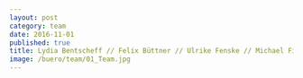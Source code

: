 ```yaml
---
layout: post
category: team
date: 2016-11-01
published: true
title: Lydia Bentscheff // Felix Büttner // Ulrike Fenske // Michael Filser // Sybille Frederiks // Maria Garcia Barrera // Daniel Gleißenberg // Theresa Grave // Astrid Hiljegerdes // Hans-Jürgen Keisel // Martin Kranich // Paul Ludwig // Milanko Moraske // Ralf Nägele // Jürgen Ruf // Anna Topolnicka // Ulrike Vogel // Verena Wiederholt // Karin Willke // Nancy Zimmermann
image: /buero/team/01_Team.jpg
---
```

